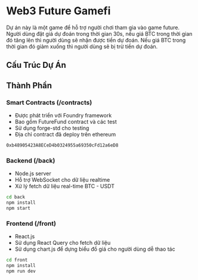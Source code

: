 # Web3 Future Gamefi

Dự án này là một game để hỗ trợ người chơi tham gia vào game future. Người dùng đặt giá dự đoán trong thời gian 30s, nếu giá BTC trong thời gian đó tăng lên thì người dùng sẽ nhận được tiền dự đoán. Nếu giá BTC trong thời gian đó giảm xuống thì người dùng sẽ bị trừ tiền dự đoán.

## Cấu Trúc Dự Án


## Thành Phần

### Smart Contracts (/contracts)
- Được phát triển với Foundry framework
- Bao gồm FutureFund contract và các test
- Sử dụng forge-std cho testing
- Địa chỉ contract đã deploy trên ethereum
```bash
0xb48905423A8ECeD4b0324955a69350cFd12a6eD8
```
### Backend (/back)
- Node.js server
- Hỗ trợ WebSocket cho dữ liệu realtime
- Xử lý fetch dữ liệu real-time BTC - USDT
```bash
cd back
npm install
npm start
```

### Frontend (/front)
- React.js
- Sử dụng React Query cho fetch dữ liệu
- Sử dụng chart.js để dựng biểu đồ giá cho người dùng dễ thao tác
```bash
cd front
npm install
npm run dev
```
